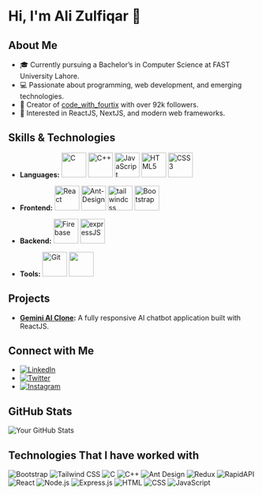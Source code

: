 # Hi, I'm Ali Zulfiqar 👋

## About Me
- 🎓 Currently pursuing a Bachelor’s in Computer Science at FAST University Lahore.
- 💻 Passionate about programming, web development, and emerging technologies.
- 🌟 Creator of [code_with_fourtix](https://www.instagram.com/code_with_fourtix) with over 92k followers.
- 🧩 Interested in ReactJS, NextJS, and modern web frameworks.

## Skills & Technologies
- **Languages:** 
  <img src="https://cdn.jsdelivr.net/gh/devicons/devicon/icons/c/c-original.svg" alt="C" width="50" height="50"> 
  <img src="https://cdn.jsdelivr.net/gh/devicons/devicon/icons/cplusplus/cplusplus-original.svg" alt="C++" width="50" height="50">
  <img src="https://cdn.jsdelivr.net/gh/devicons/devicon/icons/javascript/javascript-original.svg" alt="JavaScript" width="50" height="50">
  <img src="https://cdn.jsdelivr.net/gh/devicons/devicon/icons/html5/html5-original.svg" alt="HTML5" width="50" height="50">
  <img src="https://cdn.jsdelivr.net/gh/devicons/devicon/icons/css3/css3-original.svg" alt="CSS3" width="50" height="50">

- **Frontend:** 
  <img src="https://cdn.jsdelivr.net/gh/devicons/devicon/icons/react/react-original-wordmark.svg" alt="React" width="50" height="50">
  <img src="https://cdn.jsdelivr.net/gh/devicons/devicon@latest/icons/antdesign/antdesign-original.svg" alt="Ant-Design" width="50" height="50"/>
  <img src="https://cdn.jsdelivr.net/gh/devicons/devicon@latest/icons/tailwindcss/tailwindcss-original.svg"  alt="tailwindcss" width="50" height="50"/>
  <img src="https://cdn.jsdelivr.net/gh/devicons/devicon/icons/bootstrap/bootstrap-original.svg" alt="Bootstrap" width="50" height="50">

- **Backend:**
  <img src="https://cdn.jsdelivr.net/gh/devicons/devicon@latest/icons/firebase/firebase-original.svg" alt="Firebase" width="50" height="50"/>
  <img src="https://cdn.jsdelivr.net/gh/devicons/devicon@latest/icons/express/express-original.svg" alt="expressJS" width="50" height="50"/>

- **Tools:**
  <img src="https://cdn.jsdelivr.net/gh/devicons/devicon@latest/icons/git/git-original.svg" alt="Git" width="50" height="50"/>
  <img src="https://cdn.jsdelivr.net/gh/devicons/devicon@latest/icons/github/github-original.svg" width="50" height="50"/>
 
## Projects
- **[Gemini AI Clone](https://fourtix-gemini.netlify.app/):** A fully responsive AI chatbot application built with ReactJS.

## Connect with Me
- [![LinkedIn](https://img.shields.io/badge/LinkedIn-0077B5?style=for-the-badge&logo=linkedin&logoColor=white)](https://www.linkedin.com/in/codewithfourtix/)
- [![Twitter](https://img.shields.io/badge/Twitter-1DA1F2?style=for-the-badge&logo=twitter&logoColor=white)](https://twitter.com/codewithfourtix)
- [![Instagram](https://img.shields.io/badge/Instagram-E4405F?style=for-the-badge&logo=instagram&logoColor=white)](https://www.instagram.com/code_with_fourtix)

## GitHub Stats
![Your GitHub Stats](https://github-readme-stats.vercel.app/api?username=codewithfourtix&show_icons=true&hide_title=true&count_private=true&hide=prs&theme=tokyonight)

## Technologies That I have worked with
![Bootstrap](https://img.shields.io/badge/Bootstrap-5.x-blueviolet)
![Tailwind CSS](https://img.shields.io/badge/Tailwind%20CSS-3.x-06B6D4)
![C](https://img.shields.io/badge/C-Programming%20Language-blue)
![C++](https://img.shields.io/badge/C++-Programming%20Language-brightgreen)
![Ant Design](https://img.shields.io/badge/Ant%20Design-4.x-blue)
![Redux](https://img.shields.io/badge/Redux-Toolkit-764ABC)
![RapidAPI](https://img.shields.io/badge/RapidAPI-Toolkit-00A7D0)
![React](https://img.shields.io/badge/React-16.8%2B-blue)
![Node.js](https://img.shields.io/badge/Node.js-14.x-green)
![Express.js](https://img.shields.io/badge/Express.js-4.x-black)
![HTML](https://img.shields.io/badge/HTML-5-orange)
![CSS](https://img.shields.io/badge/CSS-3-blue)
![JavaScript](https://img.shields.io/badge/JavaScript-ES6+-yellow)
